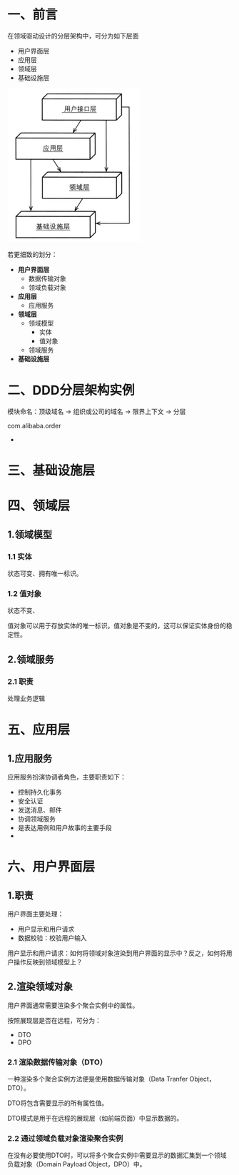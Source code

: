 # 一、前言

在领域驱动设计的分层架构中，可分为如下层面

- 用户界面层
- 应用层
- 领域层
- 基础设施层

![1542272319479](images/1542272319479.png)



若更细致的划分：

- **用户界面层**
    - 数据传输对象
    - 领域负载对象
- **应用层**
    - 应用服务
- **领域层**
    - 领域模型
        - 实体
        - 值对象
    - 领域服务
- **基础设施层**



# 二、DDD分层架构实例

模块命名：顶级域名 -> 组织或公司的域名 -> 限界上下文 -> 分层



com.alibaba.order

- 





# 三、基础设施层





# 四、领域层

## 1.领域模型

### 1.1 实体

状态可变、拥有唯一标识。

### 1.2 值对象

状态不变、

值对象可以用于存放实体的唯一标识。值对象是不变的，这可以保证实体身份的稳定性。



## 2.领域服务

### 2.1 职责

处理业务逻辑









# 五、应用层

## 1.应用服务

应用服务扮演协调者角色，主要职责如下：

- 控制持久化事务
- 安全认证
- 发送消息、邮件
- 协调领域服务
- 是表达用例和用户故事的主要手段
- 





# 六、用户界面层

## 1.职责

用户界面主要处理：

- 用户显示和用户请求
- 数据校验：校验用户输入



用户显示和用户请求：如何将领域对象渲染到用户界面的显示中？反之，如何将用户操作反映到领域模型上？



## 2.渲染领域对象



用户界面通常需要渲染多个聚合实例中的属性。

按照展现层是否在远程，可分为：

- DTO
- DPO



### 2.1 渲染数据传输对象（DTO）

一种渲染多个聚合实例方法便是使用数据传输对象（Data Tranfer Object，DTO）。

DTO将包含需要显示的所有属性值。

DTO模式是用于在远程的展现层（如前端页面）中显示数据的。



### 2.2 通过领域负载对象渲染聚合实例

在没有必要使用DTO时，可以将多个聚合实例中需要显示的数据汇集到一个领域负载对象（Domain Payload Object，DPO）中。



